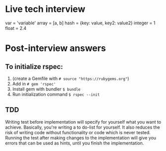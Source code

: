 # Live tech interview
var = 'variable'
array = [a, b]
hash = {key: value, key2: value2}
integer = 1
float = 2.4

# Post-interview answers
## To initialize rspec: 
1. (create a Gemfile with `# source "https://rubygems.org"`)
2. Add in `# gem 'rspec'`
3. Install gem with bundler `$ bundle`
4. Run initialization command `$ rspec --init`

## TDD
Writing test before implementation will specify for yourself what you want to achieve. Basically, you're writing a to do-list for yourself. It also reduces the risk of writing code without functionality or code which is never tested. Running the test after making changes to the implementation will give you errors that can be used as hints, until you finish the implementation.